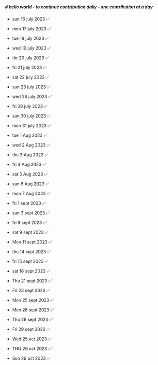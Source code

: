 ##### # hello world - to continue contribution daily - one contribution at a day

- sun 16 july 2023 ✅
- mon 17 july 2023 ✅
- tue 18 july 2023 ✅
- wed 19 july 2023 ✅
- thr 20 july 2023 ✅
- fri 21 july 2023 ✅
- sat 22 july 2023 ✅
- sun 23 july 2023 ✅
- wed 26 july 2023 ✅
- fri 28 july 2023 ✅
- sun 30 july 2023 ✅
- mon 31 july 2023 ✅
- tue 1 Aug 2023 ✅
- wed 2 Aug 2023 ✅
- thu 3 Aug 2023 ✅
- fri 4 Aug 2023 ✅
- sat 5 Aug 2023 ✅
- sun 6 Aug 2023 ✅
- mon 7 Aug 2023 ✅

- fri 1 sept 2023 ✅
- sun 3 sept 2023 ✅
- fri 8 sept 2023 ✅
- sat 9 sept 2023 ✅
- Mon 11 sept 2023 ✅
- thu 14 sept 2023 ✅
- fri 15 sept 2023 ✅
- sat 16 sept 2023 ✅
- Thu 21 sept 2023 ✅
- Fri 23 sept 2023 ✅
- Mon 25 sept 2023 ✅
- Mon 26 sept 2023 ✅
- Thu 28 sept 2023 ✅
- Fri 29 sept 2023 ✅
- Wed 25 oct 2023 ✅
- THU 26 oct 2023 ✅
- Sun 29 oct 2023 ✅





